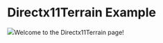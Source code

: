 # Directx11Terrain Example
![](http://i67.tinypic.com/14cefbq.png)Welcome to the Directx11Terrain page!
